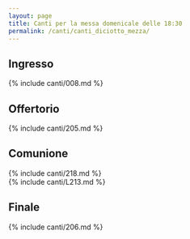 ```yaml
---
layout: page
title: Canti per la messa domenicale delle 18:30
permalink: /canti/canti_diciotto_mezza/
---
```


## Ingresso
{% include canti/008.md %}

## Offertorio
{% include canti/205.md %}

## Comunione   
{% include canti/218.md %}   
{% include canti/L213.md %}  
## Finale
{% include canti/206.md %}
